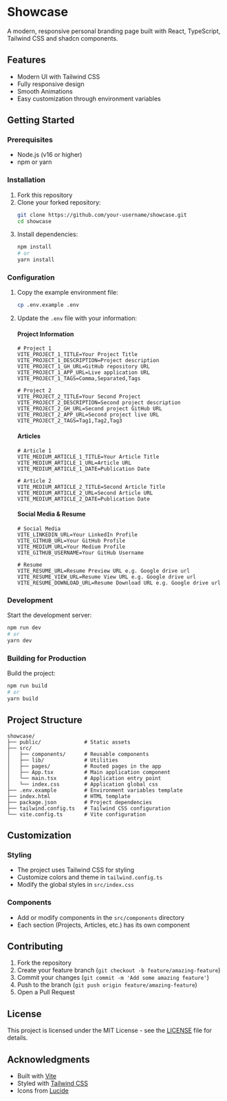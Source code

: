 # Showcase

A modern, responsive personal branding page built with React, TypeScript, Tailwind CSS and shadcn components.

## Features

- Modern UI with Tailwind CSS
- Fully responsive design
- Smooth Animations
- Easy customization through environment variables

## Getting Started

### Prerequisites

- Node.js (v16 or higher)
- npm or yarn

### Installation

1. Fork this repository
2. Clone your forked repository:
   ```bash
   git clone https://github.com/your-username/showcase.git
   cd showcase
   ```
3. Install dependencies:
   ```bash
   npm install
   # or
   yarn install
   ```

### Configuration

1. Copy the example environment file:
   ```bash
   cp .env.example .env
   ```

2. Update the `.env` file with your information:

   #### Project Information
   ```env
   # Project 1
   VITE_PROJECT_1_TITLE=Your Project Title
   VITE_PROJECT_1_DESCRIPTION=Project description
   VITE_PROJECT_1_GH_URL=GitHub repository URL
   VITE_PROJECT_1_APP_URL=Live application URL
   VITE_PROJECT_1_TAGS=Comma,Separated,Tags

   # Project 2
   VITE_PROJECT_2_TITLE=Your Second Project
   VITE_PROJECT_2_DESCRIPTION=Second project description
   VITE_PROJECT_2_GH_URL=Second project GitHub URL
   VITE_PROJECT_2_APP_URL=Second project live URL
   VITE_PROJECT_2_TAGS=Tag1,Tag2,Tag3
   ```

   #### Articles
   ```env
   # Article 1
   VITE_MEDIUM_ARTICLE_1_TITLE=Your Article Title
   VITE_MEDIUM_ARTICLE_1_URL=Article URL
   VITE_MEDIUM_ARTICLE_1_DATE=Publication Date

   # Article 2
   VITE_MEDIUM_ARTICLE_2_TITLE=Second Article Title
   VITE_MEDIUM_ARTICLE_2_URL=Second Article URL
   VITE_MEDIUM_ARTICLE_2_DATE=Publication Date
   ```

   #### Social Media & Resume
   ```env
   # Social Media
   VITE_LINKEDIN_URL=Your LinkedIn Profile
   VITE_GITHUB_URL=Your GitHub Profile
   VITE_MEDIUM_URL=Your Medium Profile
   VITE_GITHUB_USERNAME=Your GitHub Username

   # Resume
   VITE_RESUME_URL=Resume Preview URL e.g. Google drive url
   VITE_RESUME_VIEW_URL=Resume View URL e.g. Google drive url
   VITE_RESUME_DOWNLOAD_URL=Resume Download URL e.g. Google drive url
   ```

### Development

Start the development server:
```bash
npm run dev
# or
yarn dev
```

### Building for Production

Build the project:
```bash
npm run build
# or
yarn build
```

## Project Structure

```
showcase/
├── public/              # Static assets
├── src/
│   ├── components/      # Reusable components
│   ├── lib/             # Utilities
│   ├── pages/           # Routed pages in the app
│   ├── App.tsx          # Main application component
│   └── main.tsx         # Application entry point
│   └── index.css        # Application global css
├── .env.example         # Environment variables template
├── index.html           # HTML template
├── package.json         # Project dependencies
├── tailwind.config.ts   # Tailwind CSS configuration
└── vite.config.ts       # Vite configuration
```

## Customization

### Styling
- The project uses Tailwind CSS for styling
- Customize colors and theme in `tailwind.config.ts`
- Modify the global styles in `src/index.css`

### Components
- Add or modify components in the `src/components` directory
- Each section (Projects, Articles, etc.) has its own component

## Contributing

1. Fork the repository
2. Create your feature branch (`git checkout -b feature/amazing-feature`)
3. Commit your changes (`git commit -m 'Add some amazing feature'`)
4. Push to the branch (`git push origin feature/amazing-feature`)
5. Open a Pull Request

## License

This project is licensed under the MIT License - see the [LICENSE](LICENSE) file for details.

## Acknowledgments

- Built with [Vite](https://vitejs.dev/)
- Styled with [Tailwind CSS](https://tailwindcss.com/)
- Icons from [Lucide](https://lucide.dev/)
